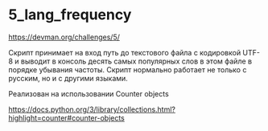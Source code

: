 # 5_lang_frequency

https://devman.org/challenges/5/

Скрипт принимает на вход путь до текстового файла c кодировкой UTF-8 и выводит в консоль десять самых популярных слов в этом файле в порядке убывания частоты. Скрипт нормально работает не только с русским, но и с другими языками.

Реализован на использовании Counter objects

https://docs.python.org/3/library/collections.html?highlight=counter#counter-objects
